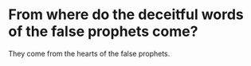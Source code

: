 # From where do the deceitful words of the false prophets come?

They come from the hearts of the false prophets.
